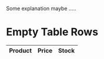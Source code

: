 

Some explanation maybe .....

# Empty Table Rows

| Product    | Price | Stock |
|------------|-------|-------|